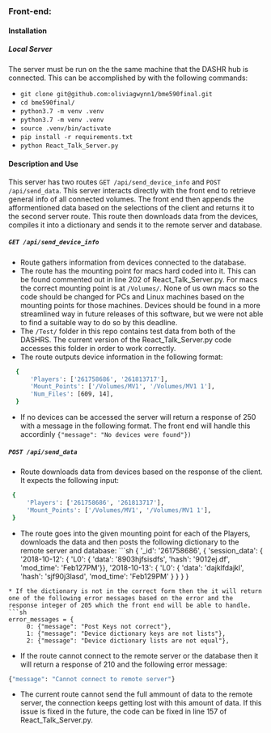 ### Front-end: 

#### Installation
##### Local Server
The server must be run on the the same machine that the DASHR hub is connected. This can be accomplished by with the following commands:

* `git clone git@github.com:oliviagwynn1/bme590final.git`
* `cd bme590final/`
* `python3.7 -m venv .venv`
* `python3.7 -m venv .venv`
* `source .venv/bin/activate`
* `pip install -r requirements.txt`
* `python React_Talk_Server.py`

#### Description and Use
This server has two routes `GET /api/send_device_info` and `POST /api/send_data`. This server interacts directly with the front end to retrieve general info of all connected volumes. The front end then appends the afformentioned data based on the selections of the client and returns it to the second server route. This route then downloads data from the devices, compiles it into a dictionary and sends it to the remote server and database. 

##### `GET /api/send_device_info`
  * Route gathers information from devices connected to the database.
  * The route has the mounting point for macs hard coded into it. This can be found commented out in line 202 of React_Talk_Server.py. For macs the correct mounting point is at `/Volumes/`. None of us own macs so the code should be changed for PCs and Linux machines based on the mounting points for those machines. Devices should be found in a more streamlined way in future releases of this software, but we were not able to find a suitable way to do so by this deadline. 
  * The `/Test/` folder in this repo contains test data from both of the DASHRS. The current version of the React_Talk_Server.py code accesses this folder in order to work correctly. 
  * The route outputs device information in the following format:
  ```sh
    {
        'Players': ['261758686', '261813717'],
        'Mount_Points': ['/Volumes/MV1', '/Volumes/MV1 1'],
        'Num_Files': [609, 14],
    }
   ```
  * If no devices can be accessed the server will return a response of 250 with a message in the following format. The front end will handle this accordinly
  `{"message": "No devices were found"})`
  
##### `POST /api/send_data`
  * Route downloads data from devices based on the response of the client. It expects the following input:
   ```sh
    {
        'Players': ['261758686', '261813717'],
        'Mount_Points': ['/Volumes/MV1', '/Volumes/MV1 1'],
    }
   ```
   * The route goes into the given mounting point for each of the Players, downloads the data and then posts the following dictionary to the remote server and database:
    ```sh
    {
        '_id': '261758686', {
            'session_data': {
                '2018-10-12': {
                    'L0': {
                        'data': '8903hjfsisdfs',
                        'hash': '9012ej.df',
                        'mod_time': 'Feb127PM'}},
                '2018-10-13': {
                    'L0': {
                        'data': 'dajklfdajkl',
                        'hash': 'sjf90j3lasd',
                        'mod_time': 'Feb129PM'
                        }
                    }
                }
            }
   ```
   * If the dictionary is not in the correct form then the it will return one of the following error messages based on the error and the response integer of 205 which the front end will be able to handle. 
   ```sh
   error_messages = {
        0: {"message": "Post Keys not correct"},
        1: {"message": "Device dictionary keys are not lists"},
        2: {"message": "Device dictionary lists are not equal"},
   ```
   
   * If the route cannot connect to the remote server or the database then it will return a response of 210 and the following error message:
   ```sh
   {"message": "Cannot connect to remote server"}
   ```
   * The current route cannot send the full ammount of data to the remote server, the connection keeps getting lost with this amount of data. If this issue is fixed in the future, the code can be fixed in line 157 of React_Talk_Server.py. 
   
 
    
    
  
  

